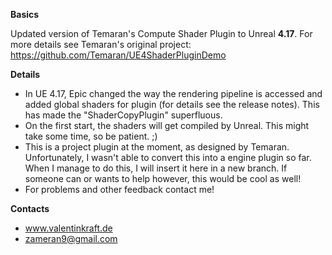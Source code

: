**Basics**

Updated version of Temaran's Compute Shader Plugin to Unreal **4.17**. 
For more details see Temaran's original project: https://github.com/Temaran/UE4ShaderPluginDemo

**Details**
* In UE 4.17, Epic changed the way the rendering pipeline is accessed and added global shaders for plugin (for details see the release notes). This has made the "ShaderCopyPlugin" superfluous.
* On the first start, the shaders will get compiled by Unreal. This might take some time, so be patient. ;)
* This is a project plugin at the moment, as designed by Temaran. Unfortunately, I wasn't able to convert this into a engine plugin so far. When I manage to do this, I will insert it here in a new branch. If someone can or wants to help however, this would be cool as well!
* For problems and other feedback contact me!

**Contacts**
* www.valentinkraft.de
* zameran9@gmail.com